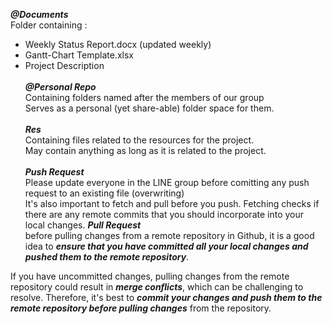 ***@Documents***<br>
Folder containing :<br>
- Weekly Status Report.docx (updated weekly)
- Gantt-Chart Template.xlsx
- Project Description
<br><br>
***@Personal Repo***<br>
Containing folders named after the members of our group<br>
Serves as a personal (yet share-able) folder space for them.
<br><br>
***Res***<br>
Containing files related to the resources for the project.<br>
May contain anything as long as it is related to the project.
<br><br>
***Push Request***<br>
Please update everyone in the LINE group before comitting any push request to an existing file (overwriting)<br>It's also important to fetch and pull before you push. Fetching checks if there are any remote commits that you should incorporate into your local changes.
***Pull Request***<br>
before pulling changes from a remote repository in Github, it is a good idea to ***ensure that you have committed all your local changes and pushed them to the remote repository***.

If you have uncommitted changes, pulling changes from the remote repository could result in ***merge conflicts***, which can be challenging to resolve. Therefore, it's best to ***commit your changes and push them to the remote repository before pulling changes*** from the repository.